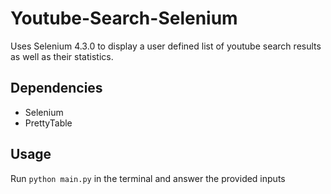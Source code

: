 # Youtube-Search-Selenium
Uses Selenium 4.3.0 to display a user defined list of youtube search results as well as their statistics. 
## Dependencies
- Selenium
- PrettyTable
## Usage
Run ```python main.py``` in the terminal and answer the provided inputs

